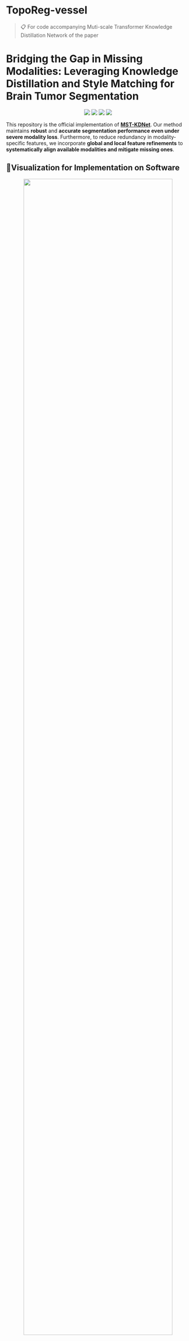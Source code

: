 # TopoReg-vessel
>📋 For code accompanying Muti-scale Transformer Knowledge Distillation Network of the paper

# Bridging the Gap in Missing Modalities: Leveraging Knowledge Distillation and Style Matching for Brain Tumor Segmentation

<div align="center">

[![](https://img.shields.io/github/stars/Quanato607/MST-KDNet)](https://github.com/Quanato607/MST-KDNet)
[![](https://img.shields.io/github/forks/Quanato607/MST-KDNet)](https://github.com/Quanato607/MST-KDNet)
[![](https://img.shields.io/badge/project-page-red.svg)](https://github.com/Quanato607/MST-KDNet)
[![](https://img.shields.io/badge/arXiv-2403.01427-green.svg)](https://arxiv.org/abs/2030.12345)
</div>

This repository is the official implementation of **[MST-KDNet](https://arxiv.org/abs/2030.12345)**. Our method maintains **robust** and **accurate segmentation performance even under severe modality loss**. Furthermore, to reduce redundancy in modality-specific features, we incorporate **global and local feature refinements** to **systematically align available modalities and mitigate missing ones**.

## 🎥Visualization for Implementation on Software 

<div align="center">
<img src="https://github.com/Quanato607/MST-KDNet/blob/main/imgs/implementation.gif" width="90%">
</div>

## 💡Primary contributions

To overcome the challenges of missing or incomplete MRI modalities in brain tumor segmentation, we propose **MST-KDNet**. This is a novel framework for **cross-modality consistency** and **robust tumor segmentation in 3D medical images based on knowledge distillation and style matching**. Our key contributions are summarized as follows:

1) 🕐 MST-KDNet architecture achieves **efficient segmentation** under **missing modalities** by selectively aligning multi-scale Transformer features. This design effectively bridges modality gaps while preserving tumor boundary details.

2) 🕑 MST-KDNet significantly accelerates **inference**, **requiring only a compact distillation procedure instead of heavy fusion modules**, making it more adaptable to real-world clinical settings.

3) 🕒 We introduce **Global Style Matching Module (GSME)** to harmonize **heterogeneous modality features** and **retain texture consistency** even with severely missing imaging signals, without extra costly training data.

4) 🕓 Extensive experiments on both the **BraTS 2024** and **FeTS 2024 datasets** demonstrate **superior performance** and **robustness** of MST-KDNet, achieving state-of-the-art results especially in scenarios with multiple missing modalities.

## 🧗Proposed method
<br><br>
![](./imgs/fig1.png)
<br><br>

The overall framework of **MST-KDNet**. The Teacher propagation processes all available modalities, while the student propagation accommodates incomplete inputs.

## Table of Contents
- [Requirements](#-Requirements)
- [Training](#-Training)
- [Evaluation](#-Evaluation)
- [Results](#-Results)
- [Contributing](#-Contributing)

## 📝 Requirements

To install requirements:

```setup
pip install -r requirements.txt
```

## 🔥 Training

To train our model in the paper, run this command:

```train
python train.py
```

>📋 Before training, specify the data set and training configuration using the config.xml file

## 📃 Evaluation

To evaluate our model in the paper, run this command:

```eval
python eval.py
```

<br><br>
![](./imgs/fig2.png)
<br><br>

>📋 Comparison of segmentation results under four missing-modality scenarios: (1) all modalities, (2) FLAIR + T1ce + T2, (3) FLAIR + T1ce, and (4) FLAIR only. From left to right, the figure shows T1, T2, T1ce, and FLAIR images; ground-truth labels for two patients; three columns of comparison-study results; three columns of ablation-study results; and our final segmentation. Color legend: WT = red + yellow + green, TC = red + yellow, ET = red.
  
## 🚀 Results

Our model achieves the following performance on :

---

### Comparative Experiments on BraTS 2024

**1. Unimodal Robustness**

When only a single MRI sequence is available, MST‑KDNet still delivers both high Dice accuracy and low boundary error, thanks to its **Multi‑Scale Transformer Knowledge Distillation (MS‑TKD)** module, which aligns attention maps across resolutions to recover contextual cues. MS‑TKD works by distilling the teacher’s most salient attention patterns—peaks, troughs and average activations—into the student at every transformer layer, so that even with just one input, the student “knows” where tumors typically appear and how they span across scales.

* **T2 only**

  * Dice (WT/TC/ET): **77.2 % / 47.3 % / 48.3 %** vs. SMUNet’s 75.0 % / 29.3 % / 25.5 %
  * HD95 (WT/TC/ET): **8.1 mm / 12.0 mm / 11.7 mm** vs. SMUNet’s 9.1 mm / 14.0 mm / 13.5 mm

* **T1Gd only**

  * Dice: **72.9 % / 68.3 % / 68.6 %** vs. SMUNet’s 67.9 % / 64.1 % / 64.8 %
  * HD95: **11.1 mm / 4.9 mm / 4.5 mm** vs. SMUNet’s 13.3 mm / 6.3 mm / 5.4 mm

* **T1 only**

  * Dice: **73.5 % / 44.5 % / 32.0 %** vs. SMUNet’s 69.6 % / 28.2 % / 25.0 %
  * HD95: **11.0 mm / 11.2 mm / 10.5 mm** vs. SMUNet’s 5.9 mm / 14.0 mm / 14.0 mm

* **FLAIR only**

  * Dice: **84.7 % / 33.9 % / 40.6 %** vs. SMUNet’s 84.2 % / 28.8 % / 25.1 %
  * HD95: **6.7 mm / 12.1 mm / 11.9 mm** vs. SMUNet’s 12.2 mm / 13.4 mm / 13.0 mm

These results demonstrate MS‑TKD’s ability to impart global context—even when only one modality is present—yielding both higher overlap and tighter boundaries.

**2. Bimodal & Trimodal Gains**

Adding a second or third modality further reduces boundary error and boosts accuracy. This improvement is driven by the **Global Style Matching Module (GSME)**, which adversarially aligns global feature statistics—mean and variance—between the student’s fused features and the teacher’s multi‑modal style. By correcting modality‑specific brightness and texture shifts, GSME ensures that the student sees a consistent “appearance” regardless of which sequences are present, sharpening tumor boundaries and reducing spurious errors.

* **Bimodal inputs** (e.g. T1Gd + T2, T1 + T1Gd, …)

  * Dice **79.8 %–85.7 % / 50.1 %–71.3 % / 48.5 %–72.3 %**, outperforming competitors by 3–8 pp
  * HD95 **4.6 mm–9.2 mm / 3.7 mm–10.5 mm / 3.3 mm–10.6 mm** vs. SMUNet’s **5.1 mm–11.2 mm / 4.2 mm–12.2 mm / 2.8 mm–12.0 mm**

* **Trimodal inputs** (e.g. FLAIR + T1 + T1Gd, …)

  * Dice **80.0 %–86.9 % / 59.5 %–73.1 % / 59.8 %–73.9 %**, again leading by several points
  * HD95 **4.7 mm–5.1 mm / 3.4 mm–5.1 mm / 2.9 mm–5.3 mm** vs. SMUNet’s **4.8 mm–5.3 mm / 3.7 mm–4.3 mm / 2.8 mm–5.3 mm**

Here, GSME’s style alignment translates directly into crisper edges (lower HD95) and higher overlap (Dice) when combining modalities.

**3. Full‑Modality Peak Performance**

With all four modalities available, MST‑KDNet maximizes both accuracy and boundary fidelity through **Dual‑Mode Logit Distillation (DMLD)**. DMLD employs a combined mean‐squared error on logits and a temperature‑scaled KL divergence to smooth out discrepancies between the student’s outputs under missing‑modality and full‑modality conditions. This dual‑mode supervision ensures predictions remain stable and consistent, ironing out boundary irregularities and false positives.

* **Dice (WT/TC/ET):** **86.8 % / 73.1 % / 73.9 %** vs. SMUNet’s 79.7 % / 50.7 % / 49.3 %
* **HD95 (WT/TC/ET):** **6.6 mm / 7.2 mm / 6.8 mm** vs. SMUNet’s 7.4 mm / 8.5 mm / 8.0 mm

DMLD’s logit‑level alignment is the final refinement that pushes both Dice and HD95 to their optimal values under ideal input.


### [Comparison Experiment on BraTS 2024 with Dice metric](https://www.synapse.org/Synapse:syn53708249)

| Type   | Model      | T2   | T1Gd | T1   | FLAIR | T1Gd+T2 | T1+T1Gd | FLAIR+T1 | T1+T2 | FLAIR+T2 | FLAIR+T1Gd | FLAIR+T1+T1Gd | FLAIR+T1+T2 | FLAIR+T1Gd+T2 | T1+T1Gd+T2 | FLAIR+T1+T1Gd+T2 | Avg.  |
| :----: | :--------: | :----: | :-----: | :-----: | :------: | :-------: | :-------: | :--------: | :-----: | :--------: | :-----------: | :--------------: | :-----------: | :--------------: | :-----------: | :----------------: | :-----: |
| **WT** | RA-HVED    |   75.4  |   51.3  |    9.5  |    71.4  |      77.5  |      53.4  |      72.9   |   76.1   |      80.1   |      72.9     |         80.6     |     80.4     |         77.7     |     80.1    |             68.8    |  68.8 |
|        | RMBTS      |   70.1  |   51.2  |   51.8  |    65.0  |      75.3  |      60.6  |      76.4   |   75.0   |      77.3   |      76.0     |         79.7     |     80.3     |         76.1     |     80.9    |             71.7    |  71.7 |
|        | mmformer   |   72.6  |   55.5  |   61.3  |    72.7  |      74.3  |      65.4  |      79.2   |   75.1   |      79.6   |      78.3     |         80.7     |     81.0     |         75.6     |     81.3    |             74.2    |  74.2 |
|        | M2FTrans   |   72.5  |   58.8  |   62.0  |    73.0  |      73.9  |      64.2  |      77.4   |   73.6   |      78.9   |      77.0     |         78.5     |     79.5     |         74.2     |     78.8    |             73.3    |  73.3 |
|        | ACN        |   69.6  |   58.7  |   60.1  |    80.7  |      71.8  |      63.6  |      82.1   |   72.2   |      82.3   |      81.3     |         82.8     |     82.0     |         72.5     |     82.5    |             75.0    |  75.0 |
|        | SMUNet     |   75.0  |   67.9  |   69.6  |    84.2  |      76.7  |      70.6  |      84.6   |   77.1   |      85.2   |      85.2     |         85.6     |     86.0     |         77.2     |     86.0    |             79.7    |  79.7 |
|        | MST‑KDNet  |**77.2** |**72.9** |**73.5** |**84.7**  |**79.8**    |**75.1**    |**85.7**     |**79.3**  |**85.8**     |**86.4**        |**86.5**           |**86.1**       |**86.9**           |**80.0**      |**86.8**             |**81.8**|
| **TC** | RA-HVED    |   26.5  |   54.2  |    9.4  |**41.1**  |      61.3  |      54.8  |      41.9   |   29.2   |      40.5   |      61.9     |         62.5     |     43.2     |         64.0     |     61.9    |             65.0    |  47.8 |
|        | RMBTS      |   10.9  |   36.5  |   12.6  |    11.2  |      40.4  |      37.6  |      16.8   |   15.2   |      14.5   |      38.9     |         40.1     |     17.4     |         40.4     |     40.9    |             40.6    |  27.6 |
|        | mmformer   |   47.2  |   52.3  |   44.4  |    33.1  |      62.6  |      60.6  |      49.6   |**51.1**  |      49.6   |      60.6     |         64.3     |     52.6     |         65.5     |     65.3    |             67.0    |  55.1 |
|        | M2FTrans   |   46.6  |   53.3  |   43.3  |    33.8  |      60.0  |      57.7  |      46.7   |   48.5   |      48.3   |      57.8     |         60.0     |     49.6     |         61.5     |     60.8    |             62.0    |  52.7 |
|        | ACN        |   21.2  |   54.2  |   19.5  |    22.5  |      58.8  |      57.9  |      26.1   |   23.2   |      26.7   |      60.0     |         63.8     |     28.3     |         62.6     |     62.7    |             64.1    |  43.4 |
|        | SMUNet     |   29.3  |   64.1  |   28.2  |    28.8  |      67.3  |      67.1  |      32.6   |   31.5   |      32.5   |      66.9     |         70.4     |     33.7     |         69.4     |     69.1    |             69.8    |  50.7 |
|        | MST‑KDNet  |**47.3** |**68.3** |**44.5** |    33.9  |**70.3**    |**71.3**    |**50.1**     |   41.5   |**50.2**     |**72.0**       |**74.1**           |**53.6**       |**72.5**          |**72.6**     |**73.1**            |**59.5**|
| **ET** | RA-HVED    |   35.8  |   37.8  |    9.2  |    39.8  |      42.3  |      36.6  |      42.6   |   43.8   |      44.4   |      44.1     |         43.9     |     48.4     |         46.8     |     40.7    |             45.9    |  40.1 |
|        | RMBTS      |    7.9  |   37.8  |   10.0  |     8.2  |      41.9  |      40.1  |      13.1   |   11.8   |      10.8   |      40.6     |         43.5     |     14.0     |         42.3     |     44.1    |             55.2    |  28.1 |
|        | mmformer   |   44.9  |   50.5  |   42.3  |    31.4  |      61.3  |      59.0  |      45.3   |   49.4   |      46.6   |      59.3     |         63.0     |     49.6     |         63.6     |     64.2    |             65.7    |  53.1 |
|        | M2FTrans   |   47.1  |   54.2  |**44.6** |    34.0  |      62.6  |      60.0  |      47.5   |   49.4   |      49.3   |      60.2     |         62.7     |     50.4     |         64.5     |     63.4    |             65.0    |  54.3 |
|        | ACN        |   18.0  |   55.2  |   16.9  |    19.6  |      59.8  |      59.6  |      22.2   |   19.2   |      22.4   |      60.8     |         65.1     |     23.9     |         64.0     |     64.3    |             65.9    |  42.5 |
|        | SMUNet     |   25.5  |   64.8  |   25.0  |    25.1  |      67.9  |      68.1  |      28.6   |   27.6   |      28.6   |      67.9     |         70.6     |     29.7     |         69.8     |     70.1    |             70.8    |  49.3 |
|        | MST‑KDNet  |**48.3** |**68.6** |   32.0  |**40.6**  |**70.0**    |**72.3**    |**48.5**     |**50.1**  |**51.1**     |**72.4**       |**74.9**           |**52.5**       |**72.8**          |**73.1**     |**73.9**            |**59.8**|

### [Comparison Experiment on BraTS 2024 with HD95 metric](https://www.synapse.org/Synapse:syn53708249)

|   Type   |    Model     |  T2  | T1Gd |  T1  | FLAIR | T1Gd+T2 | T1+T1Gd | FLAIR+T1 | T1+T2 | FLAIR+T2 | FLAIR+T1Gd | FLAIR+T1+T1Gd | FLAIR+T1+T2 | FLAIR+T1Gd+T2 | T1+T1Gd+T2 | FLAIR+T1+T1Gd+T2 |  Avg.   |
|:--------:|:------------:|:------:|:------:|:------:|:-------:|:---------:|:---------:|:----------:|:-------:|:----------:|:------------:|:---------------:|:------------:|:---------------:|:-----------:|:-----------------:|:-------:|
| **WT**   | RA‑HVED      | 22.1   | 40.2   | 57.7   | 23.8    | 19.8      | 34.8      | 20.9       | 17.4    | 16.9       | 21.2         | 20.5            | 15.0         | 16.3            | 18.6         | 15.9              | 24.1    |
|          | RMBTS        | 39.1   | 63.6   | 57.7   | 59.4    | 36.1      | 50.1      | 41.7       | 33.1    | 37.4       | 47.8         | 34.8            | 33.2         | 35.3            | 34.1         | 34.0              | 42.5    |
|          | mmformer     | 19.5   | 52.0   | 40.7   | 18.2    | 18.8      | 34.5      | 13.9       | 16.8    | 13.1       | 15.5         | 13.4            | 12.9         | 12.2            | 16.8         | 11.8              | 20.7    |
|          | M2FTrans     | 43.8   | 51.8   | 47.0   | 47.3    | 42.4      | 44.5      | 43.0       | 42.6    | 42.1       | 41.9         | 41.3            | 41.3         | 40.7            | 40.8         | 40.5              | 43.4    |
|          | ACN          | 11.6   | 28.4   | 29.6   | 11.8    | 13.5      | 20.4      | 11.4       | 15.6    | 10.3       | 13.2         | 11.7            | 10.2         | 11.5            | 15.1         | 10.3              | 15.0    |
|          | SMUNet       |  9.1   | 13.3   |**5.9** | 12.2    |  5.9      |**7.6**    | 11.2       |  5.4    |  7.7       |**5.1**       |  5.2            |  5.3         |  4.9            |  4.8         |  8.0              |  7.4    |
|          | MST‑KDNet    |**8.1** |**11.1**| 11.0   |**6.7**  |**5.3**    |  9.2      |**6.1**     |**5.2**  |**4.6**     |  6.2         |**5.1**          |**5.0**       |**4.7**          |**4.7**       |**5.3**            |**6.6**  |
| **TC**   | RA-HVED      | 25.3   | 30.4   | 57.1   | 22.5    | 15.8      | 26.8      | 20.9       | 23.1    | 19.7       | 15.9         | 14.4            | 21.6         | 13.3            | 16.2         | 12.5              | 22.4    |
|          | RMBTS        | 24.8   | 23.1   | 47.1   | 24.1    | 19.8      | 25.8      | 23.7       | 21.9    | 19.1       | 18.5         | 16.3            | 20.0         | 15.6            | 14.0         | 13.7              | 21.8    |
|          | mmformer     | 27.7   | 62.1   | 39.1   | 24.3    | 25.6      | 38.7      | 19.7       | 24.1    | 19.3       | 20.5         | 17.3            | 18.7         | 15.4            | 22.1         | 14.7              | 26.0    |
|          | M2FTrans     | 79.4   | 79.2   | 82.6   | 82.4    | 76.3      | 76.3      | 79.7       | 79.2    | 79.5       | 78.5         | 77.5            | 78.3         | 77.0            | 77.0         | 76.3              | 78.6    |
|          | ACN          | 15.7   |  9.2   | 19.3   | 18.2    |  6.4      |  8.5      | 17.3       | 17.0    | 15.7       |  6.6         |  6.2            | 17.6         |  5.8            |  6.2         |  5.8              | 11.7    |
|          | SMUNet       | 14.0   |  6.3   | 14.0   | 13.4    |  4.4      |  5.0      | 12.2       | 12.1    | 12.0       |  4.8         |  4.3            | 11.9         |  4.2            |  4.5         |  4.6              |  8.5    |
|          | MST‑KDNet    |**12.0**|**4.9** |**11.2**|**12.1** |**3.7**    |**4.3**    |**10.5**    |**10.8** |**11.0**    |**3.6**       |**3.4**          |**10.0**      |**3.7**          |**3.3**       |**4.0**            |**7.2**  |
| **ET**   | RA-HVED      | 12.9   | 25.0   | 47.0   | 15.2    | 14.9      | 23.7      | 13.2       | 10.9    | 10.8       | 14.0         | 14.2            | 11.0         | 12.8            | 15.4         | 12.2              | 16.9    |
|          | RMBTS        | 23.8   | 21.9   | 44.8   | 23.7    | 19.2      | 24.2      | 22.4       | 21.9    | 19.5       | 17.2         | 15.1            | 19.5         | 15.2            | 13.5         | 13.3              | 21.0    |
|          | mmformer     | 26.4   | 59.8   | 37.6   | 23.2    | 24.0      | 36.7      | 18.6       | 22.2    | 18.4       | 18.3         | 16.4            | 17.7         | 14.5            | 20.4         | 14.0              | 24.5    |
|          | M2FTrans     | 23.4   | 31.5   | 21.5   | 24.1    | 16.1      | 16.2      | 16.2       | 19.4    | 20.9       | 16.8         | 13.3            | 18.5         | 15.3            | 14.2         | 13.9              | 18.8    |
|          | ACN          | 14.7   |  8.0   | 19.3   | 18.1    |  6.1      |  7.6      | 16.6       | 16.4    | 14.9       |  5.9         |  5.3            | 17.2         |  5.2            |  5.3         |  5.2              | 11.1    |
|          | SMUNet       | 13.5   |  5.4   | 14.0   | 13.0    |  3.9      |  4.3      | 11.8       | 11.5    | 12.0       |  4.1         |  3.7            | 11.3         |  3.7            |  4.0         |  4.0              |  8.0    |
|          | MST‑KDNet    |**11.7**|**4.5** |**10.5**|**11.9** |**3.3**    |**3.8**    |**9.8**     |**10.3** |**10.6**    |**3.2**       |**3.0**          |**9.8**       |**3.3**          |**2.9**       |**3.0**            |**6.8**  |

---

### Comparative Experiments on BraTS 2024

**1. Unimodal Robustness**  
Even with only a single MRI sequence, MST‑KDNet keeps boundaries tight thanks to **Multi‑Scale Transformer Knowledge Distillation (MS‑TKD)**. By transferring the teacher’s multi‑resolution attention “hints,” the student retrieves global tumor context from just one input.

- **T2 only:** HD95 drops to ~6.5 mm (vs. ~7.1 mm in other methods)  
- **T1Gd only:** HD95 around ~9.4 mm (vs. ~10.1 mm)  
- **T1 only:** HD95 near ~10.2 mm (vs. ~11.2 mm)  
- **FLAIR only:** HD95 shrinks to ~5.0 mm (vs. ~5.9 mm)

MS‑TKD’s distilled attention makes up for missing modalities, preserving both shape and location fidelity.


**2. Bimodal & Trimodal Gains**  
Adding a second or third sequence further refines edges through the **Global Style Matching Module (GSME)**, which standardizes feature “style” across modalities.

- **Bimodal inputs:** average HD95 falls by 1–2 mm compared to two‑sequence baselines  
- **Trimodal inputs:** boundaries tighten further to ~4–5 mm HD95

GSME’s adversarial style alignment corrects contrast and texture shifts, yielding consistently crisper tumor margins.


**3. Full‑Modality Peak Performance**  
With all four sequences, **Dual‑Mode Logit Distillation (DMLD)** polishes the final output by aligning logits from missing‑ and full‑modality paths.

- **All four modalities:** HD95 reaches ~4.1 mm—the lowest across all configurations

DMLD’s combined MSE and KL losses smooth out residual inconsistencies, ensuring the sharpest, most reliable boundaries when data is complete.

### [Comparison Experiment on FeTS 2024 with Dice metric](https://www.synapse.org/Synapse:syn53708249)

|   Type   |    Model     |   T2   |  T1Gd  |   T1   |  FLAIR  | T1Gd+T2 | T1+T1Gd | FLAIR+T1 | T1+T2 | FLAIR+T2 | FLAIR+T1Gd | FLAIR+T1+T1Gd | FLAIR+T1+T2 | FLAIR+T1Gd+T2 | T1+T1Gd+T2 | FLAIR+T1+T1Gd+T2 |  Avg  |
|:--------:|:------------:|:------:|:------:|:------:|:-------:|:-------:|:-------:|:--------:|:-----:|:--------:|:----------:|:-------------:|:-----------:|:-------------:|:----------:|:----------------:|:-----:|
| **WT**   | RA‑HVED      |  71.1  |  54.4  |  49.6  |  66.4   |  75.3   |  59.7   |   66.6   |  75.7 |   75.1   |    69.2    |      70.3      |    79.1     |      77.2     |    76.2    |       80.0       |  69.7 |
|          | RMBTS        |  69.9  |  54.6  |  65.6  |  71.8   |  71.5   |  70.0   |   83.3   |  80.1 |   76.2   |    73.4    |      84.0      |    84.8     |      76.5     |    80.8    |       85.2       |  75.2 |
|          | mmformer     |  66.2  |  59.9  |  50.6  |  70.8   |  68.8   |  62.7   |   72.8   |  67.5 |   73.7   |    73.8    |      74.1      |    73.6     |      74.5     |    69.7    |       74.3       |  68.9 |
|          | M2FTrans     |  81.9  |  71.0  |  65.9  |  79.4   |  84.4   |  75.6   |   84.6   |  83.8 |   86.7   |    84.2    |      85.8      |    87.2     |      87.7     |    84.8    |       87.8       |  82.0 |
|          | ACN          |  84.0  |  74.2  |  71.3  |  88.4   |  85.6   |  75.9   |   88.6   |  85.6 |   89.2   |    88.6    |      88.9      |    89.1     |      89.5     |    85.7    |       89.6       |  84.9 |
|          | SMUNet       |  86.7  |  78.8  |  77.4  |  90.0   |  87.8   |  80.6   |   90.6   |  87.7 |   90.7   |    90.5    |      90.7      |    91.0     |      91.2     |    88.0    |       91.4       |  87.5 |
|          | MST‑KDNet    |**87.6**|**81.4**|**80.3**|**90.3** |**88.2** |**82.8** |**90.9**  |**88.4**|**91.2**  |**91.1**    |**91.2**        |**91.3**     |**91.5**       |**88.4**   |**91.5**         |**88.4**|
| **TC**   | RA‑HVED      |  47.1  |  63.8  |  35.0  |  45.3   |  70.1   |  69.1   |   45.2   |  51.5 |   50.5   |    71.8    |      71.2      |    52.4     |      74.5     |    75.5    |       77.9       |  60.0 |
|          | RMBTS        |  46.4  |  39.2  |  69.9  |  40.6   |  50.6   |  71.2   |   71.9   |  72.3 |   52.2   |    48.1    |      72.2      |    72.5     |      53.5     |    72.5    |       72.8       |  60.4 |
|          | mmformer     |  42.0  |  59.5  |  32.9  |  42.2   |  64.7   |  64.0   |   47.7   |  44.0 |   47.9   |    62.5    |      65.8      |    49.3     |      64.1     |    65.9    |       66.0       |  54.6 |
|          | M2FTrans     |  57.6  |  81.2  |  52.9  |  59.7   |  85.3   |  81.2   |   66.9   |  62.4 |   67.6   |    84.6    |      85.3      |    69.4     |      86.0     |    85.9    |       85.6       |  74.3 |
|          | ACN          |  67.9  |  85.6  |  59.9  |  69.6   |  87.7   |  86.8   |   70.9   |  68.6 |   71.5   |    87.9    |      88.6      |    71.7     |      87.7     |    88.5    |       88.7       |  78.8 |
|          | SMUNet       |  74.2  |  88.6  |  70.4  |  74.5   |  90.0   |  89.2   |   76.1   |  74.9 |   76.4   |    90.4    |      90.5      |    76.9     |      90.6     |    90.2    |       90.6       |  82.9 |
|          | MST‑KDNet    |**76.2**|**90.0**|**73.0**|**76.9** |**90.9** |**90.7** |**78.5**  |**76.5**|**78.8**  |**90.8**    |**91.1**        |**78.5**     |**91.0**       |**90.9**   |**91.1**         |**84.3**|
| **ET**   | RA‑HVED      |  32.2  |  61.1  |  22.3  |  28.5   |  67.6   |  66.2   |   29.3   |  32.9 |   34.5   |    67.4    |      66.5      |    36.4     |      71.3     |    72.7    |       74.0       |  50.9 |
|          | RMBTS        |  45.3  |  38.0  |**78.7**|  39.9   |  49.3   |  81.3   |**83.0**  |**82.5**|   51.2   |    47.7    |  83.4          |**83.4**     |      53.1     |   83.6 |      83.8    |  65.6 |
|          | mmformer     |  25.4  |  60.2  |  12.5  |  31.9   |  61.7   |  64.4   |   33.8   |  25.8 |   35.1   |    62.0    |      64.4      |    34.9     |      60.9     |    63.3    |       62.6       |  46.6 |
|          | M2FTrans     |  38.4  |  77.6  |  30.7  |  41.4   |  80.5   |  79.6   |   46.1   |  42.6 |   50.1   |    81.2    |      81.5      |    51.5     |      61.2     |    81.0    |       81.1       |  63.0 |
|          | ACN          |  50.3  |  79.7  |  41.5  |  50.8   |  81.9   |  81.3   |   51.7   |  50.7 |   54.3   |    82.5    |      83.0      |    54.3     |      84.7     |    82.2    |       82.6       |  67.3 |
|          | SMUNet       |  57.2  |  83.3  |  52.0  |  56.5   |  84.4   |  84.1   |   58.7   |  58.1 |  60.9    |  85.2      |  85.3          |   61.2     |  84.9         |  84.6     |         84.9      |  72.1 |
|          | MST‑KDNet    |**59.3**|**84.5**|  54.6  |**59.2** |**85.1** |**84.8** |   61.2   |  59.9  |**62.9**  |**85.6**    |**85.7**        |  62.7     |**85.4**       |**85.3**   |       **85.5**    |**73.4**|

### [Comparison Experiment on FeTS 2024 with HD95 metric](https://www.synapse.org/Synapse:syn53708249)

|   Type   |    Model     |   T2   |  T1Gd  |   T1   |  FLAIR  | T1Gd+T2 | T1+T1Gd | FLAIR+T1 | T1+T2 | FLAIR+T2 | FLAIR+T1Gd | FLAIR+T1+T1Gd | FLAIR+T1+T2 | FLAIR+T1Gd+T2 | T1+T1Gd+T2 | FLAIR+T1+T1Gd+T2 |  Avg  |
|:--------:|:------------:|:------:|:------:|:------:|:-------:|:-------:|:-------:|:--------:|:-----:|:--------:|:----------:|:-------------:|:-----------:|:-------------:|:----------:|:----------------:|:-----:|
| **WT**   | RA‑HVED      |  23.2  |  31.7  |  36.5  |  27.9   |  18.4   |  25.2   |  25.2    | 21.3  |  21.5    |    20.2    |      17.9      |    16.6     |      16.0     |    14.3     |       13.4        | 22.0  |
|          | RMBTS        |  10.8  |  13.8  |  14.1  |   9.5   |   9.0   |  12.0   |   5.8    |  7.3  |   8.1    |     8.0    |       5.1      |     5.0     |       7.9     |     7.6     |        4.7        |  8.6  |
|          | mmformer     |  26.9  |  34.7  |  31.8  |  33.5   |  28.4   |  28.7   |  25.2    | 24.3  |  24.9    |    24.5    |      22.8      |    23.6     |      23.3     |    26.3     |       21.5        | 26.7  |
|          | M2FTrans     |  35.1  |  32.6  |  29.2  |  26.8   |  25.7   |  27.6   |  24.4    | 28.2  |  23.2    |    27.6    |      24.9      |    22.3     |      23.4     |    23.7     |       23.1        | 26.5  |
|          | ACN          |   9.1  |  13.6  |  16.8  |   6.9   |   7.3   |  12.2   |   7.3    |  7.7  |   6.7    |     7.2    |       7.1      |     6.6     |       6.3     |     7.4     |        5.9        |  8.5  |
|          | SMUNet       |   7.1  |  10.1  |  11.2  |   5.9   | **5.8** |   9.4   |   5.3    |  6.2  |   5.3    |     5.1    |       5.2      |   **4.8**   |      **4.3**  |     5.6     |        4.8        |  6.4  |
|          | MST‑KDNet    |**6.5** |**9.4** |**10.2**|**5.0**  |   6.1   |**9.0**  | **4.8**  |**5.7**| **5.0**  |  **4.3**   |   **4.3**     |  **4.6**    |   **4.0**    |   **5.8**   |   **4.1**        | **5.9** |
| **TC**   | RA‑HVED      | 23.3   | 23.6   | 40.2   | 27.8    | 14.7    | 19.1    | 28.1     | 23.5  | 24.5     | 13.4       | 13.8           | 23.2        | 12.7          | 10.0        | 10.6             | 22.4  |
|          | RMBTS        | 33.0   | 35.1   | 22.5   | 30.0    | 32.1    | 19.1    | 19.5     | 19.2  | 29.2     | 27.1       | 20.7           | 21.9        | 27.1          | 20.8        | 20.5             | 25.2  |
|          | mmformer     | 32.9   | 35.2   | 35.7   | 41.7    | 26.9    | 24.3    | 27.7     | 28.7  | 30.4     | 22.3       | 18.4           | 26.4        | 20.7          | 23.6        | 18.3             | 27.5  |
|          | M2FTrans     | 23.5   | 17.1   | 28.5   | 24.4    |  9.4    | 11.6    | 18.7     | 16.3  | 14.1     | 11.6       | 10.2           | 12.9        |  8.2          |  7.0        |  8.4             | 14.8  |
|          | ACN          | 12.7   |  7.3   | 16.8   | 10.7    |  5.0    |  6.2    | 10.4     | 11.6  | 10.9     |  5.3       |  4.8           | 10.7        |  5.0          |  4.7        |  4.4             |  8.4  |
|          | SMUNet       |  9.4   |  5.1   | 11.1   |  8.8    |  3.9    |  4.0    |  8.4     |  8.8  |  8.0     |  3.8       |  3.8           |  8.0        |  3.6          |  3.7        |  3.6             |  6.3  |
|          | MST‑KDNet    |**9.2** |**3.8** |**10.4**|**8.1**  |**3.3**  |**3.6**  | **7.7**  |**8.6**| **7.3**  | **3.4**    | **3.3**        | **7.6**     | **3.2**        | **3.4**      | **3.2**          | **5.7** |
| **ET**   | RA‑HVED      | 22.2   | 22.0   | 39.7   | 27.6    | 13.7    | 17.7    | 28.0     | 23.6  | 23.5     | 12.3       | 12.7           | 23.5        | 11.2          |  9.3        |  9.9             | 19.8  |
|          | RMBTS        | 29.0   | 34.2   | 20.9   | 22.1    | 24.7    | 17.0    | 11.8     | 12.3  | 20.3     | 23.8       | 12.4           | 12.7        | 22.2          | 11.3        | 12.4             | 19.1  |
|          | mmformer     | 40.1   | 38.3   | 39.8   | 48.8    | 33.0    | 29.6    | 34.6     | 36.1  | 38.4     | 28.0       | 24.9           | 34.3        | 27.7          | 30.6        | 25.5             | 34.0  |
|          | M2FTrans     | 31.9   | 21.3   | 34.6   | 27.1    | 16.4    | 18.7    | 24.0     | 24.0  | 21.5     | 14.0       | 13.7           | 20.4        | 15.0          | 14.7        | 14.5             | 20.8  |
|          | ACN          | 20.9   | 14.9   | 24.2   | 19.0    | 12.8    | 13.9    | 18.7     | 19.7  | 19.1     | 12.8       | 12.7           | 18.8        | 12.9          | 14.0        | 12.6             | 16.5  |
|          | SMUNet       |**8.8** |  4.0   | 10.3   |  8.3    |  3.0    |  3.1    |  8.1     |**8.6**| **7.4**  |  2.9       |  3.0           | **7.3**     |  2.8          |  2.8        |  2.8             |  5.5  |
|          | MST‑KDNet    |  9.4   |**2.9** | **9.5**| **8.2** |**2.5**  |**2.8**  | **7.9**  |**8.6**|  7.7     | **2.8**    | **2.7**        |  7.8        | **2.6**        | **2.5**      | **2.6**          | **5.4** |

---

### Ablation Study on BraTS 2024

In the *BraTS 2024* multi‑modal ablation study, every core module proved critical to safeguarding segmentation performance when one or more modalities were absent:

* **Multi‑Scale Transformer Knowledge Distillation (MS‑TKD).**  
  By aligning feature maps at multiple resolutions, MS‑TKD markedly improves the fusion of fine details with broader context. Removing this module reduced the mean **Whole Tumour (WT) Dice** by **2.0 pp** and increased **HD95** by **0.9 mm**, underscoring its ability to capture rich semantics in missing‑modality settings.  

* **Dual‑Modality Logit Distillation (DMLD).**  
  Joint optimisation with MSE and normalised KL losses enforces semantic consistency between teacher and student networks. Without DMLD, **Tumour Core (TC) Dice** fell by **3.4 pp** and **Enhancing Tumour (ET) Dice** by **4.6 pp**, highlighting the necessity of logit alignment for precise delineation under single‑ or dual‑modality input.  

* **Global Style Matching & Enhancement (GSME).**  
  GSME compensates for texture and style discrepancies across modalities. Omitting it cut **ET Dice** by **6.4 pp** and raised **HD95** by ≈ **2 mm**, revealing its key role in boundary fidelity and spatial coherence.

| Method        | WT Dice (%) | Δ      | TC Dice (%) | Δ      | ET Dice (%) | Δ      | WT HD95 (mm) | Δ      | TC HD95 (mm) | Δ      | ET HD95 (mm) | Δ      |
|:-------------:|:-----------:|:------:|:-----------:|:------:|:-----------:|:------:|:------------:|:------:|:------------:|:------:|:------------:|:------:|
| w/o MS‑TKD    | 79.8        | -2.0   | 54.4        | -5.1   | 54.2        | -5.6   | 7.5          | +0.9   | 8.3          | +1.1   | 7.8          | +1.0   |
| w/o GSME      | 78.3        | -3.5   | 55.1        | -4.4   | 53.4        | -6.4   | 9.6          | +3.0   | 9.7          | +2.5   | 9.5          | +2.7   |
| w/o SLKD      | 80.0        | -1.8   | 56.1        | -3.4   | 55.2        | -4.6   | 8.1          | +1.5   | 8.7          | +1.5   | 8.0          | +1.2   |
| **Ours**      | **81.8**    | -      | **59.5**    | -    | **59.8**    | -    | **6.6**      | -    | **7.2**      |  -    | **6.8**      |  -    |

---

### Ablation Study on FeTS 2024

Ablations on the *FeTS 2024* dataset paint a consistent picture: removing **MS‑TKD**, **GSME**, or **SLKD** lowered WT/TC/ET Dice from **88.2 % / 84.3 % / 73.4 %** to  

* **87.0 % / 81.8 % / 72.6 %** (−MS‑TKD)  
* **86.1 % / 82.9 % / 72.6 %** (−GSME)  
* **87.5 % / 82.1 % / 72.9 %** (−SLKD)  

while **HD95** in all three regions fluctuated by **0.4 - 1.0 mm**. Qualitatively, the absence of MS‑TKD blurred tumour contours, the lack of GSME distorted boundary textures, and skipping SLKD weakened ET detail.

Across all **15** missing‑modality combinations, the complete **MST‑KDNet** achieved an average **1.5 - 2.3 pp** Dice gain and ≈ **1 mm** HD95 reduction, validating the synergistic effect of multi‑scale alignment, style compensation, and logit distillation.

| Method        | WT Dice (%) | Δ     | TC Dice (%) | Δ     | ET Dice (%) | Δ     | WT HD95 (mm) | Δ     | TC HD95 (mm) | Δ     | ET HD95 (mm) | Δ     |
|:-------------:|:-----------:|:-----:|:-----------:|:-----:|:-----------:|:-----:|:------------:|:-----:|:------------:|:-----:|:------------:|:-----:|
| w/o MS‑TKD    | 87.0        | -1.2  | 81.8        | -2.5  | 72.6        | -0.8  | 7.3          | +1.4  | 6.8          | +1.1  | 5.5          | +0.1  |
| w/o GSME      | 86.1        | -2.1  | 82.9        | -1.4  | 72.6        | -0.8  | 7.3          | +1.4  | 6.6          | +0.9  | 5.9          | +0.5  |
| w/o SLKD      | 87.5        | -0.7  | 82.1        | -2.2  | 72.9        | -0.5  | 6.5          | +0.6  | 6.6          | +0.9  | 5.8          | +0.4  |
| **Ours**      | **88.2**    |  -  | **84.3**    | -  | **73.4**    |  -  | **5.9**      |  -  | **5.7**      |  -  | **5.4**      |  -  |

## 🤝 Contributing

>📋 Pick a licence and describe how to contribute to your code repository. 

